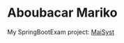 # Aboubacar Mariko

My SpringBootExam project: [MaiSyst](https://github.com/MaiSyst/SpringBootExam)
